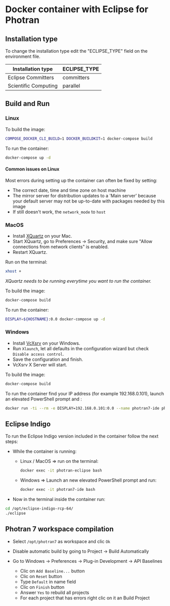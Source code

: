 # Docker container with Eclipse for Photran

## Installation type

To change the installation type edit the "ECLIPSE_TYPE" field on the environment file.

| Installation type | ECLIPSE_TYPE |
| ------------- | ------------- |
| Eclipse Committers | committers |
| Scientific Computing | parallel |

## Build and Run

### Linux

To build the image:

```bash
COMPOSE_DOCKER_CLI_BUILD=1 DOCKER_BUILDKIT=1 docker-compose build
```

To run the container:

```bash
docker-compose up -d
```

#### Common issues on Linux
Most errors during setting up the container can often be fixed by setting:
* The correct date, time and time zone on host machine
* The mirror server for distribution updates to a 'Main server' because your default server may not be up-to-date with packages needed by this image
* If still doesn't work, the `network_mode` to `host`


### MacOS

* Install [XQuartz](https://www.xquartz.org/) on your Mac.
* Start XQuartz, go to Preferences -> Security, and make sure "Allow connections from network clients" is enabled.
* Restart XQuartz.

Run on the terminal:

```bash
xhost +
```

*XQuartz needs to be running everytime you want to run the container.*

To build the image:

```bash
docker-compose build
```

To run the container:

```bash
DISPLAY=${HOSTNAME}:0.0 docker-compose up -d
```
### Windows

* Install [VcXsrv](https://sourceforge.net/projects/vcxsrv/) on your Windows.
* Run `Xlaunch`, let all defaults in the configuration wizard but check `Disable access control`.
* Save the configuration and finish.
* VcXsrv X Server will start.

To build the image:

```bash
docker-compose build
```

To run the container find your IP address (for example 192.168.0.101), launch an elevated PowerShell prompt and :

```bash
docker run -ti --rm -e DISPLAY=192.168.0.101:0.0 --name photran7-ide photran-eclipse-image
```

## Eclipse Indigo

To run the Eclipse Indigo version included in the container follow the next steps:

* While the container is running:
    * Linux / MacOS => run on the terminal:
        ```bash
        docker exec -it photran-eclipse bash
        ```

    * Windows => Launch an new elevated PowerShell prompt and run:
    
        ```bash
        docker exec -it photran7-ide bash
        ``` 
 * Now in the terminal inside the container run:
 ```bash
cd /opt/eclipse-indigo-rcp-64/
./eclipse
 ```

## Photran 7 workspace compilation

* Select `/opt/photran7` as workspace and clic `Ok`

* Disable automatic build by going to Project -> Build Automatically

* Go to Windows -> Preferences -> Plug-in Development -> API Baselines
    * Clic on `Add Baseline...` button
    * Clic on `Reset` button
    * Type `Default` in name field
    * Clic on `Finish` button
    * Answer `Yes` to rebuild all projects
    * For each project that has errors right clic on it an Build Project
